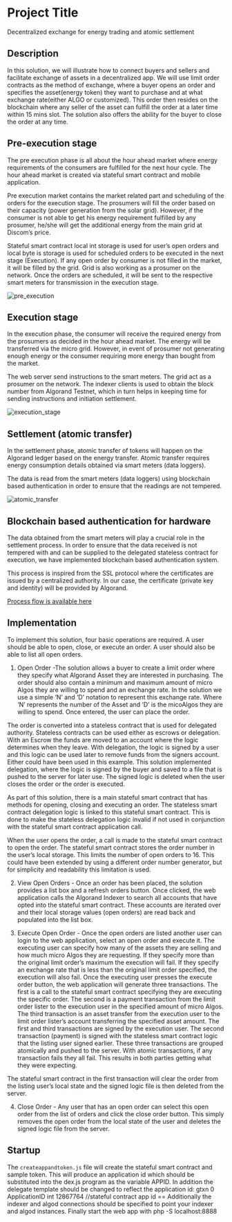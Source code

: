 # Project Title

Decentralized exchange for energy trading and atomic settlement

## Description
In this solution, we will illustrate how to connect buyers and sellers and facilitate exchange of assets in a decentralized app. We will use limit order contracts as the method of exchange, where a buyer opens an order and specifies the asset(energy token) they want to purchase and at what exchange rate(either ALGO or customized). This order then resides on the blockchain where any seller of the asset can fulfill the order at a later time within 15 mins slot. The solution also offers the ability for the buyer to close the order at any time.

## Pre-execution stage

The pre execution phase is all about the hour ahead market where energy requirements of the consumers are fulfilled for the next hour cycle. The hour ahead market is created via stateful smart contract and mobile application.

Pre execution market contains the market related part and scheduling of the orders for the execution stage. The prosumers will fill the order based on their capacity (power generation from the solar grid). However, if the consumer is not able to get his energy requirement fulfilled by any prosumer, he/she will get the additional energy from the main grid at Discom’s price. 

Stateful smart contract local int storage is used for user’s open orders and local byte is storage is used for scheduled orders to be executed in the next stage (Execution). If any open order by consumer is not filled in the market, it will be filled by the grid. Grid is also working as a prosumer on the network. Once the orders are scheduled, it will be sent to the respective smart meters for transmission in the execution stage. 

![pre_execution](https://user-images.githubusercontent.com/87982183/211150562-15ddbd29-0ada-411e-8b49-0a0f47afbc24.png)

## Execution stage

In the execution phase, the consumer will receive the required energy from the prosumers as decided in the hour ahead market. The energy will be transferred via the micro grid. However, in event of prosumer not generating enough energy or the consumer requiring more energy than bought from the market.

The web server send instructions to the smart meters. The grid act as a prosumer on the network. The indexer clients is used to obtain the block number from Algorand Testnet, which in turn helps in keeping time for sending instructions and initiation settlement.

![execution_stage](https://user-images.githubusercontent.com/87982183/211150561-c9ddfd9a-d505-4fdf-80fc-b84c218486a1.png)

## Settlement (atomic transfer)

In the settlement phase, atomic transfer of tokens will happen on the Algorand ledger based on the energy transfer. Atomic transfer requires energy consumption details obtained via smart meters (data loggers).

The data is read from the smart meters (data loggers) using blockchain based authentication in order to ensure that the readings are not tempered. 

![atomic_transfer](https://user-images.githubusercontent.com/87982183/211150654-05adac4f-a255-426c-8a90-267d7cf16e28.png)


## Blockchain based authentication for hardware

The data obtained from the smart meters will play a crucial role in the settlement process. In order to ensure that the data received is not tempered with and can be supplied to the delegated stateless contract for execution, we have implemented blockchain based authentication system.

This process is inspired from the SSL protocol where the certificates are issued by a centralized authority. In our case, the certificate (private key and identity) will be provided by Algorand. 

[Process flow is available here]([https://poweralgo.netlify.app/index.html](https://medium.com/blockchain-blog/blockchain-based-authentication-of-devices-and-people-c7efcfcf0b32))


## Implementation
To implement this solution, four basic operations are required. A user should be able to open, close, or execute an order. A user should also be able to list all open orders.

1. Open Order -The solution allows a buyer to create a limit order where they specify what Algorand Asset they are interested in purchasing. The order should also contain a minimum and maximum amount of micro Algos they are willing to spend and an exchange rate. In the solution we use a simple ‘N’ and ‘D’ notation to represent this exchange rate. Where ‘N’ represents the number of the Asset and ‘D’ is the micoAlgos they are willing to spend. Once entered, the user can place the order.

The order is converted into a stateless contract that is used for delegated authority. Stateless contracts can be used either as escrows or delegation. With an Escrow the funds are moved to an account where the logic determines when they leave. With delegation, the logic is signed by a user and this logic can be used later to remove funds from the signers account. Either could have been used in this example. This solution implemented delegation, where the logic is signed by the buyer and saved to a file that is pushed to the server for later use. The signed logic is deleted when the user closes the order or the order is executed.

As part of this solution, there is a main stateful smart contract that has methods for opening, closing and executing an order. The stateless smart contract delegation logic is linked to this stateful smart contract. This is done to make the stateless delegation logic invalid if not used in conjunction with the stateful smart contract application call. 

When the user opens the order, a call is made to the stateful smart contract to open the order. The stateful smart contract stores the order number in the user’s local storage. This limits the number of open orders to 16. This could have been extended by using a different order number generator, but for simplicity and readability this limitation is used.

2. View Open Orders - Once an order has been placed, the solution provides a list box and a refresh orders button. Once clicked, the web application calls the Algorand Indexer to search all accounts that have opted into the stateful smart contract. These accounts are iterated over and their local storage values (open orders) are read back and populated into the list box.

3. Execute Open Order - Once the open orders are listed another user can login to the web application, select an open order and execute it. The executing user can specify how many of the assets they are selling and how much micro Algos they are requesting. If they specify more than the original limit order’s maximum the execution will fail. If they specify an exchange rate that is less than the original limit order specified, the execution will also fail. Once the executing user presses the execute order button, the web application will generate three transactions. The first is a call to the stateful smart contract specifying they are executing the specific order. The second is a payment transaction from the limit order lister to the execution user in the specified amount of micro Algos. The third transaction is an asset transfer from the execution user to the limit order lister’s account transferring the specified asset amount. The first and third transactions are signed by the execution user. The second transaction (payment) is signed with the stateless smart contract logic that the listing user signed earlier. These three transactions are grouped atomically and pushed to the server. With atomic transactions, if any transaction fails they all fail. This results in both parties getting what they were expecting. 

The stateful smart contract in the first transaction will clear the order from the listing user’s local state and the signed logic file is then deleted from the server.

4. Close Order - Any user that has an open order can select this open order from the list of orders and click the close order button. This simply removes the open order from the local state of the user and deletes the signed logic file from the server.

## Startup
The `createappandtoken.js` file will create the stateful smart contract and sample token.
This will produce an application id which should be substituted into the dex.js program as the variable APPID. In addition the delegate template should be changed to reflect the application id:
                    gtxn 0 ApplicationID
                    int 12867764 //stateful contract app id
                    ==
Additionally the indexer and algod connections should be specified to point your indexer and algod instances.
Finally start the web app with 
php -S localhost:8888                    





